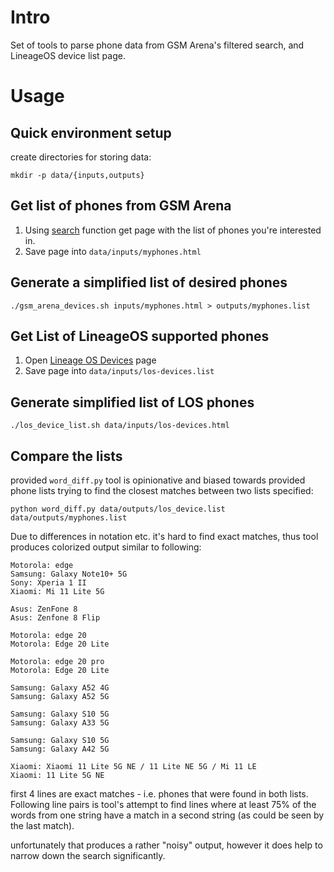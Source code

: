 # Intro

Set of tools to parse phone data from GSM Arena's filtered search, and LineageOS device list page.

# Usage

## Quick environment setup

create directories for storing data:

```shell
mkdir -p data/{inputs,outputs}
```

## Get list of phones from GSM Arena

1. Using [search](https://www.gsmarena.com/search.php3) function get page with the list of phones you're interested in.
2. Save page into `data/inputs/myphones.html` 

## Generate a simplified list of desired phones

```shell
./gsm_arena_devices.sh inputs/myphones.html > outputs/myphones.list
```

## Get List of LineageOS supported phones

1. Open [Lineage OS Devices](https://wiki.lineageos.org/devices/) page
2. Save page into `data/inputs/los-devices.list`

## Generate simplified list of LOS phones

```shell
./los_device_list.sh data/inputs/los-devices.html
```

## Compare the lists

provided `word_diff.py` tool is opinionative and biased towards provided phone lists trying to find the closest matches between two lists specified:

```shell
python word_diff.py data/outputs/los_device.list data/outputs/myphones.list
```

Due to differences in notation etc. it's hard to find exact matches, thus tool produces colorized output similar to following:

```
Motorola: edge
Samsung: Galaxy Note10+ 5G
Sony: Xperia 1 II
Xiaomi: Mi 11 Lite 5G

Asus: ZenFone 8 
Asus: Zenfone 8 Flip 

Motorola: edge 20 
Motorola: Edge 20 Lite 

Motorola: edge 20 pro 
Motorola: Edge 20 Lite 

Samsung: Galaxy A52 4G 
Samsung: Galaxy A52 5G 

Samsung: Galaxy S10 5G 
Samsung: Galaxy A33 5G 

Samsung: Galaxy S10 5G 
Samsung: Galaxy A42 5G 

Xiaomi: Xiaomi 11 Lite 5G NE / 11 Lite NE 5G / Mi 11 LE 
Xiaomi: 11 Lite 5G NE 
```

first 4 lines are exact matches - i.e. phones that were found in both lists. Following line pairs is tool's attempt to find lines where at least 75% of the words from one string have a match in a second string (as could be seen by the last match).

unfortunately that produces a rather "noisy" output, however it does help to narrow down the search significantly.